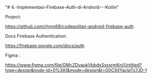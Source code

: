"# 4.-Implementasi-Firebase-Auth-di-Android---Kotlin" 

Project:

https://github.com/rhmn68/codepolitan-android-firebase-auth

Docs Firebase Authentication:

https://firebase.google.com/docs/auth

Figma :

https://www.figma.com/file/GMcZDvaukVbbdxSsssrmKn/Untitled?type=design&node-id=0%3A1&mode=design&t=G0CXjlYacIpTx7JD-1